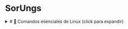 # SorUngs
<details>
<summary> # 📁 Comandos esenciales de Linux (click para expandir)</summary>

## 🔍 Navegación y exploración

| Comando | Descripción | Ejemplo |
|--------|-------------|---------|
| `pwd` | Muestra la ruta actual. | `pwd` → `/home/usuario` |
| `ls` | Lista archivos y carpetas. | `ls` |
| `ls -la` | Lista todo (incluye ocultos) con detalles. | `ls -la` |
| `cd nombre/` | Entra al directorio `nombre/`. | `cd Documentos/` |
| `cd ..` | Sube un nivel. | `cd ..` |
| `cd` o `cd ~` | Va al home del usuario. | `cd` |
| `tree` | Muestra la estructura de carpetas (requiere instalación). | `tree ~/Documentos` |

## 🛠️ Gestión de archivos y carpetas

| Comando | Descripción | Ejemplo |
|--------|-------------|---------|
| `mkdir nombre` | Crea una carpeta. | `mkdir proyectos` |
| `touch archivo.txt` | Crea un archivo vacío. | `touch notas.txt` |
| `cp archivo1 archivo2` | Copia archivos. | `cp notas.txt copia.txt` |
| `mv origen destino` | Mueve o renombra archivos/carpetas. | `mv notas.txt Documentos/` |
| `rm archivo.txt` | Borra archivo. | `rm copia.txt` |
| `rm -r carpeta/` | Borra carpeta y su contenido. | `rm -r backups/` |
| `nano archivo.txt` | Abre el archivo en el editor de texto terminal. | `nano notas.txt` |

## 📦 Comprimir y descomprimir

| Comando | Descripción | Ejemplo |
|--------|-------------|---------|
| `tar -czf archivo.tar.gz carpeta/` | Comprime a `.tar.gz`. | `tar -czf backup.tar.gz Documentos/` |
| `tar -xzf archivo.tar.gz` | Descomprime `.tar.gz`. | `tar -xzf backup.tar.gz` |
| `zip -r archivo.zip carpeta/` | Comprime a `.zip`. | `zip -r proyecto.zip proyecto/` |
| `unzip archivo.zip` | Descomprime `.zip`. | `unzip proyecto.zip` |

## 🔍 Búsqueda

| Comando | Descripción | Ejemplo |
|--------|-------------|---------|
| `find . -name "*.txt"` | Busca archivos por nombre. | `find . -name "log*.txt"` |
| `grep "palabra" archivo.txt` | Busca texto dentro de un archivo. | `grep "error" log.txt` |
| `grep -r "palabra" carpeta/` | Busca dentro de múltiples archivos. | `grep -r "clave" src/` |

## 📋 Información del sistema

| Comando | Descripción | Ejemplo |
|--------|-------------|---------|
| `df -h` | Uso del disco (legible). | `df -h` |
| `free -h` | Uso de memoria RAM. | `free -h` |
| `top` | Procesos activos. | `top` |
| `htop` | Interfaz avanzada de procesos. | `htop` |
| `uname -a` | Info del sistema operativo. | `uname -a` |
| `uptime` | Tiempo de actividad del sistema. | `uptime` |

## 🔑 Permisos y usuarios

| Comando | Descripción | Ejemplo |
|--------|-------------|---------|
| `chmod +x archivo.sh` | Da permisos de ejecución. | `chmod +x script.sh` |
| `chown usuario:grupo archivo` | Cambia el propietario. | `chown usuario:usuarios archivo.txt` |
| `whoami` | Muestra el usuario actual. | `whoami` |
| `sudo comando` | Ejecuta como administrador. | `sudo apt update` |

## 🧪 Programación en Bash

| Comando | Descripción | Ejemplo |
|--------|-------------|---------|
| `#!/bin/bash` | Línea inicial de todo script Bash. | `#!/bin/bash` |
| `echo "Hola"` | Imprime texto. | `echo "Hola Mundo"` |
| `read var` | Guarda input del usuario. | `read nombre` |
| `if`, `else`, `fi` | Condicionales. | `if [ $x -eq 5 ]; then echo "ok"; fi` |
| `for`, `while`, `do`, `done` | Bucles. | `for i in *; do echo $i; done` |

## ⚙️ Otros útiles

| Comando | Descripción | Ejemplo |
|--------|-------------|---------|
| `history` | Muestra historial de comandos. | `history` |
| `clear` | Limpia la terminal. | `clear` |
| `man comando` | Manual del comando. | `man ls` |
| `exit` | Cierra terminal o script. | `exit` |
EOF
</details>
